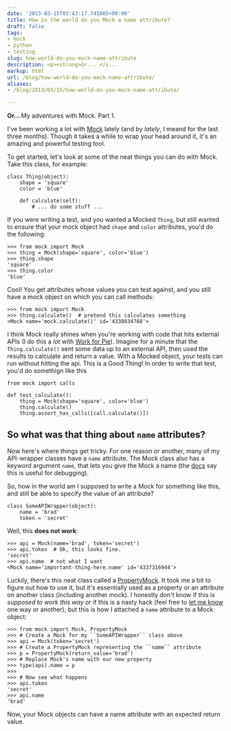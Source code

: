 ```yaml
---
date: '2013-03-15T03:43:17.745865+00:00'
title: How in the world do you Mock a name attribute?
draft: false
tags:
- mock
- python
- testing
slug: how-world-do-you-mock-name-attribute
description: <p><strong>Or... </s...
markup: html
url: /blog/how-world-do-you-mock-name-attribute/
aliases:
- /blog/2013/03/15/how-world-do-you-mock-name-attribute/

---
```


<p><strong>Or... </strong> My adventures with Mock. Part 1.</p>

<p>I've been working a lot with
<a href="http://www.voidspace.org.uk/python/mock/">Mock</a>
lately (and by <em>lately</em>, I meand for the last three months). Though it
takes a while to wrap your head around it, it's an amazing and powerful testing
tool.</p>

<p>To get started, let's look at some of the neat things you can do with Mock.
Take this class, for example:</p>

<pre class="python"><code>class Thing(object):
    shape = 'square'
    color = 'blue'

    def calculate(self):
        # ... do some stuff ...
</code></pre>

<p>If you were writing a test, and you wanted a Mocked <code>Thing</code>, but
still wanted to ensure that your mock object had <code>shape</code> and
<code>color</code> attributes, you'd do the following:</pre>

<pre class="python"><code>&gt;&gt;&gt; from mock import Mock
&gt;&gt;&gt; thing = Mock(shape='square', color='blue')
&gt;&gt;&gt; thing.shape
'square'
&gt;&gt;&gt; thing.color
'blue'</code></pre>

<p>Cool! You get attributes whose values you can test against, and you still
have a mock object on which you can call methods:</p>

<pre class="python"><code>&gt;&gt;&gt; from mock import Mock
&gt;&gt;&gt; thing.calculate()  # pretend this calculates something
&lt;Mock name='mock.calculate()' id='4338034768'&gt;</code></pre>

<p>I think Mock really shines when you're working with code that hits external
APIs (I do this a <em>lot</em> with
<a href="https://workforpie.com">Work for Pie</a>). Imagine for a minute that
the <code>Thing.calculate()</code> sent some data up to an external API, then
used the results to calculate and return a value. With a Mocked object, your
tests can run without hitting the api. This is a Good Thing! In order to write
that test, you'd do somethign like this</p>

<pre class="python"><code>from mock import calls

def test_calculate():
    thing = Mock(shape='square', color='blue')
    thing.calculate()
    thing.assert_has_calls([call.calculate()])</code></pre>

<h2>So what was that thing about <code>name</code> attributes?</h2>

<p>Now here's where things get tricky. For one reason or another, many of my
API-wrapper classes have a <code>name</code> attribute. The Mock class also
has a keyword argument <code>name</code>, that lets you give the Mock a name
(the <a href="http://www.voidspace.org.uk/python/mock/mock.html#mock.Mock">docs</a> say this is useful for debugging).</p>

<p>So, how in the world am I supposed to write a Mock for something like this,
and still be able to specify the value of an attribute?</p>

<pre class="python"><code>class SomeAPIWrapper(object):
    name = 'brad'
    token = 'secret'</code></pre>

<p>Well, this <strong>does not work</strong>:</p>

<pre class="python"><code>&gt;&gt;&gt; api = Mock(name='brad', token='secret')
&gt;&gt;&gt; api.token  # Ok, this looks fine.
'secret'
&gt;&gt;&gt; api.name  # not what I want
&lt;Mock name='important-thing-here.name' id='4337316944'&gt;</code></pre>

<p>Luckily, there's this neat class called a
<a href="http://www.voidspace.org.uk/python/mock/mock.html#mock.PropertyMock">
PropertyMock</a>. It took me a bit to figure out how to use it, but it's
essentially used as a property or an attribute on another class (including
another mock). I honestly don't know if this is <em>supposed to work this
way</em> or if this is a nasty hack (feel free to <a href="/contact/">let me
know</a> one way or another), but this is how I attached a <code>name</code>
attribute to a Mock object:</p>

<pre class="python"><code>&gt;&gt;&gt; from mock import Mock, PropertyMock
&gt;&gt;&gt; # Create a Mock for my ``SomeAPIWrapper`` class above
&gt;&gt;&gt; api = Mock(token='secret')
&gt;&gt;&gt; # Create a PropertyMock representing the ``name`` attribute
&gt;&gt;&gt; p = PropertyMock(return_value='brad')
&gt;&gt;&gt; # Replace Mock's name with our new property
&gt;&gt;&gt; type(api).name = p
&gt;&gt;&gt;
&gt;&gt;&gt; # Now see what happens
&gt;&gt;&gt; api.token
'secret'
&gt;&gt;&gt; api.name
'brad'</code></pre>

<p>Now, your Mock objects can have a name attribute with an expected return
value.</p>